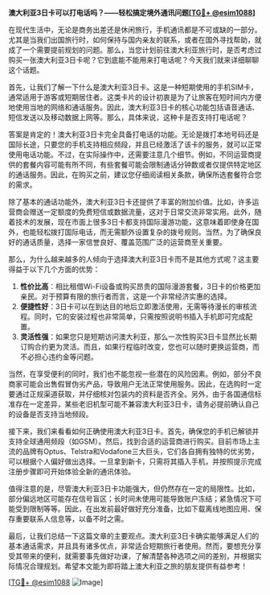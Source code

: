 **澳大利亚3日卡可以打电话吗？——轻松搞定境外通讯问题[[TG💪+ @esim1088](https://t.me/s/esim1088)]**

在现代生活中，无论是商务出差还是休闲旅行，手机通讯都是不可或缺的一部分。尤其是当我们出国旅行时，如何保持与国内亲友的联系，或者在国外寻找帮助，就成了一个需要提前规划的问题。那么，当您计划前往澳大利亚旅行时，是否考虑过购买一张澳大利亚3日卡呢？它到底能不能用来打电话呢？今天我们就来详细聊聊这个话题。

首先，让我们了解一下什么是澳大利亚3日卡。这是一种短期使用的手机SIM卡，通常适用于游客或短期居住者。这类卡片的设计初衷是为了让旅客在短时间内方便地使用当地的网络和通话服务。因此，澳大利亚3日卡的核心功能包括语音通话、短信发送以及移动数据上网等。那么，具体来说，这种卡是否支持打电话呢？

答案是肯定的！澳大利亚3日卡完全具备打电话的功能。无论是拨打本地号码还是国际长途，只要您的手机支持相应频段，并且已经激活了该卡的服务，就可以正常使用电话功能。不过，在实际操作中，还需要注意几个细节。例如，不同运营商提供的套餐内容可能有所不同，有些套餐可能会限制通话分钟数或者仅提供特定地区的通话服务。因此，在购买之前，建议您仔细阅读相关条款，确保所选套餐符合您的需求。

除了基本的通话功能外，澳大利亚3日卡还提供了丰富的附加价值。比如，许多运营商会赠送一定额度的免费短信或数据流量，这对于日常交流非常实用。此外，随着技术的发展，现在市面上很多3日卡都支持国际漫游功能，这意味着即使身在国外，也能轻松拨打国际电话，而无需额外设置复杂的拨号规则。当然，为了确保良好的通话质量，选择一家信誉良好、覆盖范围广泛的运营商至关重要。

那么，为什么越来越多的人倾向于选择澳大利亚3日卡而不是其他方式呢？这主要得益于以下几个方面的优势：

1. **性价比高**：相比租借Wi-Fi设备或购买昂贵的国际漫游套餐，3日卡的价格更加亲民。对于预算有限的旅行者而言，这是一个非常经济实惠的选择。
2. **便捷性好**：3日卡可以在到达目的地后立即激活使用，无需等待漫长的审核流程。同时，它的安装过程也非常简单，只需按照说明书插入手机即可完成配置。
3. **灵活性强**：如果您只是短期访问澳大利亚，那么一次性购买3日卡显然比长期订购合约更为灵活。而且，如果行程临时改变，您也可以随时更换运营商，而不必担心违约金等问题。

当然，在享受便利的同时，我们也不能忽视一些潜在的风险因素。例如，部分不良商家可能会出售假冒伪劣产品，导致用户无法正常使用服务。因此，在选购时一定要通过正规渠道获取，并仔细核对包装内的资料是否齐全。另外，由于各国通信标准存在一定差异，某些老旧机型可能不兼容澳大利亚3日卡，请务必提前确认自己的设备是否支持当地频段。

接下来，我们来看看如何正确使用澳大利亚3日卡。首先，确保您的手机已解锁并支持全球通用频段（如GSM）。然后，找到合适的运营商进行购买。目前市场上主流的品牌有Optus、Telstra和Vodafone三大巨头，它们各自拥有独特的优劣势，可以根据个人偏好做出选择。一旦拿到新卡，只需将其插入手机，并按照提示完成注册步骤即可开始体验全新的通讯体验。

值得注意的是，尽管澳大利亚3日卡功能强大，但仍然存在一定的局限性。比如，部分偏远地区可能存在信号盲区；长时间未使用可能导致账户冻结；紧急情况下可能受到限制等等。因此，在出发前最好做好充分准备，比如下载离线地图应用、保存重要联系人信息等，以备不时之需。

最后，让我们总结一下这篇文章的主要观点。澳大利亚3日卡确实能够满足人们的基本通话需求，并且具有诸多优点，非常适合短期旅行者使用。然而，要想充分享受其带来的便利，就需要事先做好功课，了解清楚各种选项之间的差别，并根据实际情况合理规划。希望本文能为即将踏上澳大利亚之旅的朋友提供有益参考！

[[TG💪+ @esim1088](https://t.me/s/esim1088) ![Image](https://i.postimg.cc/4NQfJmqS/Snipaste-2025-05-13-00-14-12.png)]